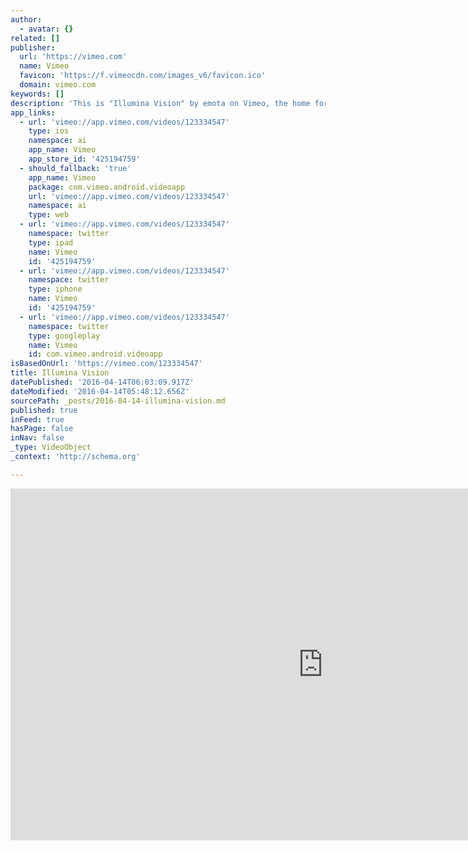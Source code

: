 ```yaml
---
author:
  - avatar: {}
related: []
publisher:
  url: 'https://vimeo.com'
  name: Vimeo
  favicon: 'https://f.vimeocdn.com/images_v6/favicon.ico'
  domain: vimeo.com
keywords: []
description: 'This is "Illumina Vision" by emota on Vimeo, the home for high quality videos and the people who love them.'
app_links:
  - url: 'vimeo://app.vimeo.com/videos/123334547'
    type: ios
    namespace: ai
    app_name: Vimeo
    app_store_id: '425194759'
  - should_fallback: 'true'
    app_name: Vimeo
    package: com.vimeo.android.videoapp
    url: 'vimeo://app.vimeo.com/videos/123334547'
    namespace: ai
    type: web
  - url: 'vimeo://app.vimeo.com/videos/123334547'
    namespace: twitter
    type: ipad
    name: Vimeo
    id: '425194759'
  - url: 'vimeo://app.vimeo.com/videos/123334547'
    namespace: twitter
    type: iphone
    name: Vimeo
    id: '425194759'
  - url: 'vimeo://app.vimeo.com/videos/123334547'
    namespace: twitter
    type: googleplay
    name: Vimeo
    id: com.vimeo.android.videoapp
isBasedOnUrl: 'https://vimeo.com/123334547'
title: Illumina Vision
datePublished: '2016-04-14T06:03:09.917Z'
dateModified: '2016-04-14T05:48:12.656Z'
sourcePath: _posts/2016-04-14-illumina-vision.md
published: true
inFeed: true
hasPage: false
inNav: false
_type: VideoObject
_context: 'http://schema.org'

---
```

<iframe src="https://cdn.embedly.com/widgets/media.html?src=https%3A%2F%2Fplayer.vimeo.com%2Fvideo%2F123334547&amp;src_secure=1&amp;url=https%3A%2F%2Fvimeo.com%2F123334547&amp;image=https%3A%2F%2Fi.vimeocdn.com%2Fvideo%2F512629556_1280x720.jpg&amp;key=b7d04c9b404c499eba89ee7072e1c4f7&amp;type=text%2Fhtml&amp;schema=vimeo" width="1000" height="563" scrolling="no" frameborder="0" allowfullscreen="allowfullscreen" style=""></iframe>